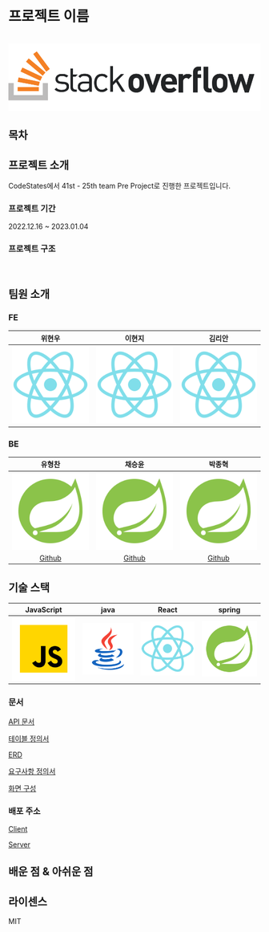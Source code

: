 # 프로젝트 이름

<p align="center">
  <br>
  <img src="./images/common/stackover.png">
  <br>
</p>

## 목차

## 프로젝트 소개

CodeStates에서 41st - 25th team Pre Project로 진행한 프로젝트입니다.

### 프로젝트 기간
2022.12.16 ~ 2023.01.04

### 프로젝트 구조



<br>

## 팀원 소개

### FE

|   위현우    |   이현지    |   김리안    |
|:--------:|:--------:|:--------:|
| ![react] | ![react] | ![react] |

### BE

|                   유형찬                   |                   채승윤                   |                   박종혁                    |
|:---------------------------------------:|:---------------------------------------:|:----------------------------------------:|
|                ![spring]                |                ![spring]                |                ![spring]                 |
| [Github](https://github.com/gudcks0305) | [Github](https://github.com/orioncsy) | [Github](https://github.com/pjongk148 ) |

## 기술 스택

| JavaScript |  java   |  React   |  spring   |
|:----------:|:-------:|:--------:|:---------:|
|   ![js]    | ![java] | ![react] | ![spring] |

### 문서

[API 문서](https://server.prestack41-25.kro.kr/docs/index.html)

[테이블 정의서](https://docs.google.com/spreadsheets/d/1BBenLhqlpUmjgY6uC2ZhaJwrMxluj4H9bhJA7o0io0U/edit#gid=0)

[ERD](https://www.erdcloud.com/d/vWN9S58QNkiv6pxd2)

[요구사항 정의서](https://docs.google.com/spreadsheets/d/11e0y3NLAZAIWfjTgWVdka0D4ATXGKdJCLKn7mrw0buc/edit#gid=0)

[화면 구성](https://www.figma.com/file/i0De5WDtvU4P5y9dS8XBeM?embed_host=notion&kind=&node-id=0%3A1&t=oWsMsd2Llu0VRvnp-0&viewer=1)
### 배포 주소 
[Client](https://client.prestack41-25.kro.kr/)

[Server](https://server.prestack41-25.kro.kr/)


## 배운 점 & 아쉬운 점



## 라이센스

MIT 

<!-- Stack Icon Refernces -->

[js]: /images/stack/javascript.svg

[java]: /images/stack/java.svg

[react]: /images/stack/react.svg

[spring]: /images/stack/spring.svg
